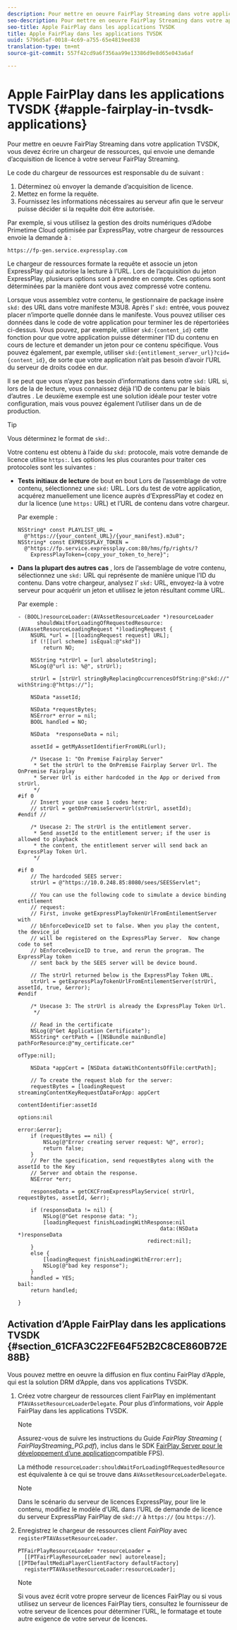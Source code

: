 ```yaml
---
description: Pour mettre en oeuvre FairPlay Streaming dans votre application TVSDK, vous devez écrire un chargeur de ressources, qui envoie une demande d’acquisition de licence à votre serveur FairPlay Streaming.
seo-description: Pour mettre en oeuvre FairPlay Streaming dans votre application TVSDK, vous devez écrire un chargeur de ressources, qui envoie une demande d’acquisition de licence à votre serveur FairPlay Streaming.
seo-title: Apple FairPlay dans les applications TVSDK
title: Apple FairPlay dans les applications TVSDK
uuid: 5796d5af-0018-4c69-a755-65e4819ee838
translation-type: tm+mt
source-git-commit: 557f42cd9a6f356aa99e13386d9e8d65e043a6af

---
```



# Apple FairPlay dans les applications TVSDK {#apple-fairplay-in-tvsdk-applications}

Pour mettre en oeuvre FairPlay Streaming dans votre application TVSDK, vous devez écrire un chargeur de ressources, qui envoie une demande d’acquisition de licence à votre serveur FairPlay Streaming.

Le code du chargeur de ressources est responsable du  de suivant :

1. Déterminez où envoyer la demande d’acquisition de licence.
1. Mettez en forme la requête.
1. Fournissez les informations nécessaires au serveur afin que le serveur puisse décider si la requête doit être autorisée.

Par exemple, si vous utilisez la gestion des droits numériques d’Adobe Primetime Cloud optimisée par ExpressPlay, votre chargeur de ressources envoie la demande à :

```
https://fp-gen.service.expressplay.com
```

Le chargeur de ressources formate la requête et associe un jeton ExpressPlay qui autorise la lecture à l’URL. Lors de l’acquisition du jeton ExpressPlay, plusieurs options sont à prendre en compte. Ces options sont déterminées par la manière dont vous avez compressé votre contenu.

Lorsque vous assemblez votre contenu, le gestionnaire de package insère `skd:` des URL dans votre manifeste M3U8. Après l’ `skd:` entrée, vous pouvez placer n’importe quelle donnée dans le manifeste. Vous pouvez utiliser ces données dans le code de votre application pour terminer les  de répertoriées ci-dessus. Vous pouvez, par exemple, utiliser `skd:{content_id}` cette fonction pour que votre application puisse déterminer l’ID du contenu en cours de lecture et demander un jeton pour ce contenu spécifique. Vous pouvez également, par exemple, utiliser `skd:{entitlement_server_url}?cid={content_id}`, de sorte que votre application n’ait pas besoin d’avoir l’URL du serveur de droits codée en dur.

Il se peut que vous n’ayez pas besoin d’informations dans votre `skd:` URL si, lors de la  de lecture, vous connaissez déjà l’ID de contenu par le biais d’autres . Le deuxième exemple est une solution idéale pour tester votre configuration, mais vous pouvez également l’utiliser dans un  de  de production.

>[!TIP]
>
>Vous déterminez le format de `skd:`.

Votre contenu est obtenu à l’aide du `skd:` protocole, mais votre demande de licence utilise `https:`. Les options les plus courantes pour traiter ces protocoles sont les suivantes :

* **Tests initiaux de lecture** de bout en bout Lors de l’assemblage de votre contenu, sélectionnez une `skd:` URL. Lors du test de votre application, acquérez manuellement une licence auprès d’ExpressPlay et codez en dur la licence (une `https:` URL) et l’URL de contenu dans votre chargeur.

   Par exemple :

   ```
   NSString* const PLAYLIST_URL =  
     @"https://{your_content_URL}/{your_manifest}.m3u8"; 
   NSString* const EXPRESSPLAY_TOKEN =  
     @"https://fp.service.expressplay.com:80/hms/fp/rights/? 
       ExpressPlayToken={copy_your_token_to_here}";
   ```

* **Dans la plupart des autres cas** , lors de l’assemblage de votre contenu, sélectionnez une `skd:` URL qui représente de manière unique l’ID du contenu. Dans votre chargeur, analysez l’ `skd:` URL, envoyez-la à votre serveur pour acquérir un jeton et utilisez le jeton résultant comme URL.

   Par exemple :

   ```
   - (BOOL)resourceLoader:(AVAssetResourceLoader *)resourceLoader  
         shouldWaitForLoadingOfRequestedResource:(AVAssetResourceLoadingRequest *)loadingRequest { 
       NSURL *url = [[loadingRequest request] URL]; 
       if (![[url scheme] isEqual:@"skd"]) 
           return NO; 
   
       NSString *strUrl = [url absoluteString]; 
       NSLog(@"url is: %@", strUrl); 
   
       strUrl = [strUrl stringByReplacingOccurrencesOfString:@"skd://" withString:@"https://"]; 
   
       NSData *assetId; 
   
       NSData *requestBytes; 
       NSError* error = nil; 
       BOOL handled = NO; 
   
       NSData  *responseData = nil; 
   
       assetId = getMyAssetIdentifierFromURL(url); 
   
       /* Usecase 1: "On Premise Fairplay Server" 
        * Set the strUrl to the OnPremise Fairplay Server Url. The OnPremise Fairplay  
        * Server Url is either hardcoded in the App or derived from strUrl. 
        */ 
   #if 0  
       // Insert your use case 1 codes here: 
       // strUrl = getOnPremiseServerUrl(strUrl, assetId); 
   #endif // 
   
       /* Usecase 2: The strUrl is the entitlement server. 
        * Send assetId to the entitlement server; if the user is allowed to playback  
        * the content, the entitlement server will send back an ExpressPlay Token Url. 
        */ 
   
   #if 0 
       // The hardcoded SEES server: 
       strUrl = @"https://10.0.248.85:8080/sees/SEESServlet"; 
   
       // You can use the following code to simulate a device binding entitlement  
       // request:  
       // First, invoke getExpressPlayTokenUrlFromEntilementServer with  
       // bEnforceDeviceID set to false. When you play the content, the device_id  
       // will be registered on the ExpressPlay Server.  Now change code to set  
       // bEnforceDeviceID to true, and rerun the program. The ExpressPlay token  
       // sent back by the SEES server will be device bound. 
   
       // The strUrl returned below is the ExpressPlay Token URL. 
       strUrl = getExpressPlayTokenUrlFromEntilementServer(strUrl, assetId, true, &error); 
   #endif 
   
       /* Usecase 3: The strUrl is already the ExpressPlay Token Url. 
        */ 
   
       // Read in the certificate 
       NSLog(@"Get Application Certificate"); 
       NSString* certPath = [[NSBundle mainBundle] pathForResource:@"my_certificate.cer"  
                                                            ofType:nil]; 
   
       NSData *appCert = [NSData dataWithContentsOfFile:certPath]; 
   
       // To create the request blob for the server: 
       requestBytes = [loadingRequest streamingContentKeyRequestDataForApp: appCert 
                                                         contentIdentifier:assetId  
                                                                   options:nil  
                                                                     error:&error]; 
       if (requestBytes == nil) { 
           NSLog(@"Error creating server request: %@", error); 
           return false; 
       } 
       // Per the specification, send requestBytes along with the assetId to the Key 
       // Server and obtain the response. 
       NSError *err; 
   
       responseData = getCKCFromExpressPlayService( strUrl, requestBytes, assetId, &err); 
   
       if (responseData != nil) { 
           NSLog(@"Get response data: "); 
           [loadingRequest finishLoadingWithResponse:nil  
                                                data:(NSData *)responseData 
                                            redirect:nil]; 
       } 
       else { 
           [loadingRequest finishLoadingWithError:err]; 
           NSLog(@"bad key response"); 
       } 
       handled = YES; 
   bail: 
       return handled; 
   
   }
   ```

## Activation d’Apple FairPlay dans les applications TVSDK {#section_61CFA3C22FE64F52B2C8CE860B72E88B}

Vous pouvez mettre en oeuvre la diffusion en flux continu FairPlay d’Apple, qui est la solution DRM d’Apple, dans vos applications TVSDK.

1. Créez votre chargeur de ressources client FairPlay en implémentant `PTAVAssetResourceLoaderDelegate`. Pour plus d’informations, voir Apple FairPlay dans les applications TVSDK.

   >[!NOTE]
   >
   >Assurez-vous de suivre les instructions du Guide *FairPlay Streaming* ( *FairPlayStreaming_PG.pdf*), inclus dans le SDK [FairPlay Server pour le développement d’une application](https://developer.apple.com/services-account/download?path=/Developer_Tools/FairPlay_Streaming_SDK/FairPlay_Streaming_Server_SDK.zip)compatible FPS).

   La méthode `resourceLoader:shouldWaitForLoadingOfRequestedResource` est équivalente à ce qui se trouve dans `AVAssetResourceLoaderDelegate`.

   >[!NOTE]
   >
   >Dans le scénario du serveur de licences ExpressPlay, pour lire le contenu, modifiez le modèle d’URL dans l’URL de demande de licence du serveur ExpressPlay FairPlay de `skd://` à `https://` (ou `https://`).

1. Enregistrez le chargeur de ressources client *FairPlay* avec `registerPTAVAssetResourceLoader`.

   ```
   PTFairPlayResourceLoader *resourceLoader =  
     [[PTFairPlayResourceLoader new] autorelease];  
   [[PTDefaultMediaPlayerClientFactory defaultFactory]  
     registerPTAVAssetResourceLoader:resourceLoader];
   ```

   >[!NOTE]
   >
   >Si vous avez écrit votre propre serveur de licences FairPlay ou si vous utilisez un serveur de licences FairPlay tiers, consultez le fournisseur de votre serveur de licences pour déterminer l’URL, le formatage et toute autre exigence de votre serveur de licences.